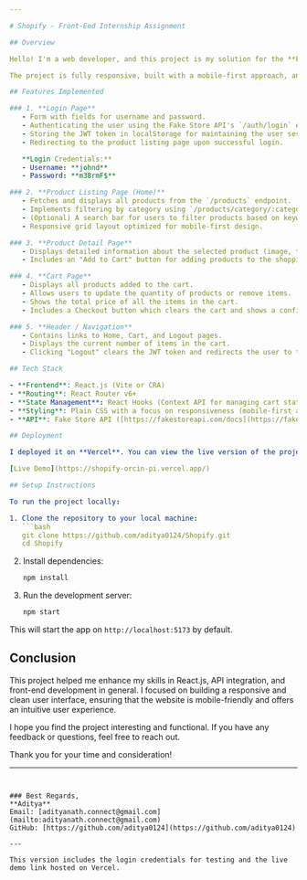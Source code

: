 ```yaml
---

# Shopify - Front-End Internship Assignment

## Overview

Hello! I'm a web developer, and this project is my solution for the **Front-End Internship Assignment** I received from an organization. The task was to build a simple shopping website using **React.js** and the **Fake Store API**. The website includes features such as login authentication, product listing, product details, cart management, and checkout functionality.

The project is fully responsive, built with a mobile-first approach, and demonstrates my understanding of integrating APIs, managing state, and creating clean, modern user interfaces.

## Features Implemented

### 1. **Login Page**
   - Form with fields for username and password.
   - Authenticating the user using the Fake Store API's `/auth/login` endpoint.
   - Storing the JWT token in localStorage for maintaining the user session.
   - Redirecting to the product listing page upon successful login.

   **Login Credentials:**
   - Username: **johnd**
   - Password: **m38rmF$**

### 2. **Product Listing Page (Home)**
   - Fetches and displays all products from the `/products` endpoint.
   - Implements filtering by category using `/products/category/:category`.
   - (Optional) A search bar for users to filter products based on keywords.
   - Responsive grid layout optimized for mobile-first design.

### 3. **Product Detail Page**
   - Displays detailed information about the selected product (image, title, description, price).
   - Includes an "Add to Cart" button for adding products to the shopping cart.

### 4. **Cart Page**
   - Displays all products added to the cart.
   - Allows users to update the quantity of products or remove items.
   - Shows the total price of all the items in the cart.
   - Includes a Checkout button which clears the cart and shows a confirmation message after placing the order.

### 5. **Header / Navigation**
   - Contains links to Home, Cart, and Logout pages.
   - Displays the current number of items in the cart.
   - Clicking "Logout" clears the JWT token and redirects the user to the Login page.

## Tech Stack

- **Frontend**: React.js (Vite or CRA)
- **Routing**: React Router v6+
- **State Management**: React Hooks (Context API for managing cart state)
- **Styling**: Plain CSS with a focus on responsiveness (mobile-first approach)
- **API**: Fake Store API ([https://fakestoreapi.com/docs](https://fakestoreapi.com/docs))

## Deployment

I deployed it on **Vercel**. You can view the live version of the project at the link below:

[Live Demo](https://shopify-orcin-pi.vercel.app/)

## Setup Instructions

To run the project locally:

1. Clone the repository to your local machine:
   ```bash
   git clone https://github.com/aditya0124/Shopify.git
   cd Shopify
   ```

2. Install dependencies:
   ```bash
   npm install
   ```

3. Run the development server:
   ```bash
   npm start
   ```

This will start the app on `http://localhost:5173` by default.

## Conclusion

This project helped me enhance my skills in React.js, API integration, and front-end development in general. I focused on building a responsive and clean user interface, ensuring that the website is mobile-friendly and offers an intuitive user experience.

I hope you find the project interesting and functional. If you have any feedback or questions, feel free to reach out.

Thank you for your time and consideration!

---
```


### Best Regards,  
**Aditya**  
Email: [adityanath.connect@gmail.com](mailto:adityanath.connect@gmail.com)  
GitHub: [https://github.com/aditya0124](https://github.com/aditya0124)

---

This version includes the login credentials for testing and the live demo link hosted on Vercel.
